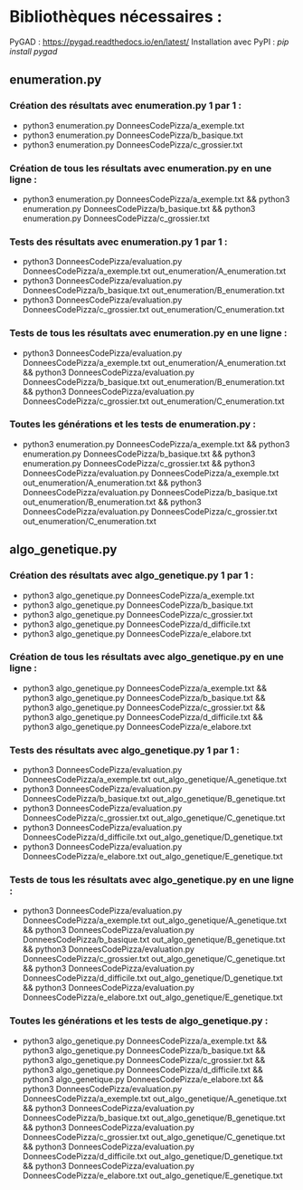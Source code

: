 # Bibliothèques nécessaires :

PyGAD : https://pygad.readthedocs.io/en/latest/
Installation avec PyPI : *pip install pygad*

## enumeration.py

### Création des résultats avec enumeration.py 1 par 1 :
- python3 enumeration.py DonneesCodePizza/a_exemple.txt
- python3 enumeration.py DonneesCodePizza/b_basique.txt
- python3 enumeration.py DonneesCodePizza/c_grossier.txt 

### Création de tous les résultats avec enumeration.py en une ligne :
- python3 enumeration.py DonneesCodePizza/a_exemple.txt && python3 enumeration.py DonneesCodePizza/b_basique.txt && python3 enumeration.py DonneesCodePizza/c_grossier.txt 

### Tests des résultats avec enumeration.py 1 par 1 :
- python3 DonneesCodePizza/evaluation.py DonneesCodePizza/a_exemple.txt out_enumeration/A_enumeration.txt
- python3 DonneesCodePizza/evaluation.py DonneesCodePizza/b_basique.txt out_enumeration/B_enumeration.txt
- python3 DonneesCodePizza/evaluation.py DonneesCodePizza/c_grossier.txt out_enumeration/C_enumeration.txt

### Tests de tous les résultats avec enumeration.py en une ligne :
- python3 DonneesCodePizza/evaluation.py DonneesCodePizza/a_exemple.txt out_enumeration/A_enumeration.txt && python3 DonneesCodePizza/evaluation.py DonneesCodePizza/b_basique.txt out_enumeration/B_enumeration.txt && python3 DonneesCodePizza/evaluation.py DonneesCodePizza/c_grossier.txt out_enumeration/C_enumeration.txt

### Toutes les générations et les tests de enumeration.py :
- python3 enumeration.py DonneesCodePizza/a_exemple.txt && python3 enumeration.py DonneesCodePizza/b_basique.txt && python3 enumeration.py DonneesCodePizza/c_grossier.txt && python3 DonneesCodePizza/evaluation.py DonneesCodePizza/a_exemple.txt out_enumeration/A_enumeration.txt && python3 DonneesCodePizza/evaluation.py DonneesCodePizza/b_basique.txt out_enumeration/B_enumeration.txt && python3 DonneesCodePizza/evaluation.py DonneesCodePizza/c_grossier.txt out_enumeration/C_enumeration.txt

## algo_genetique.py

### Création des résultats avec algo_genetique.py 1 par 1 :
- python3 algo_genetique.py DonneesCodePizza/a_exemple.txt
- python3 algo_genetique.py DonneesCodePizza/b_basique.txt
- python3 algo_genetique.py DonneesCodePizza/c_grossier.txt 
- python3 algo_genetique.py DonneesCodePizza/d_difficile.txt 
- python3 algo_genetique.py DonneesCodePizza/e_elabore.txt 

### Création de tous les résultats avec algo_genetique.py en une ligne :
- python3 algo_genetique.py DonneesCodePizza/a_exemple.txt && python3 algo_genetique.py DonneesCodePizza/b_basique.txt && python3 algo_genetique.py DonneesCodePizza/c_grossier.txt && python3 algo_genetique.py DonneesCodePizza/d_difficile.txt && python3 algo_genetique.py DonneesCodePizza/e_elabore.txt 

### Tests des résultats avec algo_genetique.py 1 par 1 :
- python3 DonneesCodePizza/evaluation.py DonneesCodePizza/a_exemple.txt out_algo_genetique/A_genetique.txt
- python3 DonneesCodePizza/evaluation.py DonneesCodePizza/b_basique.txt out_algo_genetique/B_genetique.txt
- python3 DonneesCodePizza/evaluation.py DonneesCodePizza/c_grossier.txt out_algo_genetique/C_genetique.txt
- python3 DonneesCodePizza/evaluation.py DonneesCodePizza/d_difficile.txt out_algo_genetique/D_genetique.txt
- python3 DonneesCodePizza/evaluation.py DonneesCodePizza/e_elabore.txt out_algo_genetique/E_genetique.txt

### Tests de tous les résultats avec algo_genetique.py en une ligne :
- python3 DonneesCodePizza/evaluation.py DonneesCodePizza/a_exemple.txt out_algo_genetique/A_genetique.txt && python3 DonneesCodePizza/evaluation.py DonneesCodePizza/b_basique.txt out_algo_genetique/B_genetique.txt && python3 DonneesCodePizza/evaluation.py DonneesCodePizza/c_grossier.txt out_algo_genetique/C_genetique.txt && python3 DonneesCodePizza/evaluation.py DonneesCodePizza/d_difficile.txt out_algo_genetique/D_genetique.txt && python3 DonneesCodePizza/evaluation.py DonneesCodePizza/e_elabore.txt out_algo_genetique/E_genetique.txt

### Toutes les générations et les tests de algo_genetique.py :

- python3 algo_genetique.py DonneesCodePizza/a_exemple.txt && python3 algo_genetique.py DonneesCodePizza/b_basique.txt && python3 algo_genetique.py DonneesCodePizza/c_grossier.txt && python3 algo_genetique.py DonneesCodePizza/d_difficile.txt && python3 algo_genetique.py DonneesCodePizza/e_elabore.txt && python3 DonneesCodePizza/evaluation.py DonneesCodePizza/a_exemple.txt out_algo_genetique/A_genetique.txt && python3 DonneesCodePizza/evaluation.py DonneesCodePizza/b_basique.txt out_algo_genetique/B_genetique.txt && python3 DonneesCodePizza/evaluation.py DonneesCodePizza/c_grossier.txt out_algo_genetique/C_genetique.txt && python3 DonneesCodePizza/evaluation.py DonneesCodePizza/d_difficile.txt out_algo_genetique/D_genetique.txt && python3 DonneesCodePizza/evaluation.py DonneesCodePizza/e_elabore.txt out_algo_genetique/E_genetique.txt 